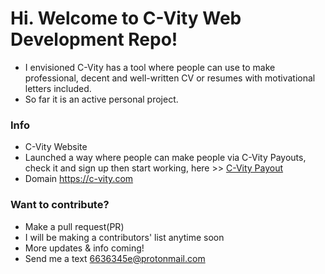 # Hi. Welcome to C-Vity Web Development Repo!
- I envisioned C-Vity has a tool where people can use to make professional, decent and well-written CV or resumes with motivational letters included.
- So far it is an active personal project.

### Info
 - C-Vity Website
 - Launched a way where people can make people via C-Vity Payouts, check it and sign up then start working, here >> [C-Vity Payout](https://c-vity.com/payouts)
 - Domain https://c-vity.com

### Want to contribute?
- Make a pull request(PR)
- I will be making a contributors' list anytime soon 
- More updates & info coming!
- Send me a text 6636345e@protonmail.com
